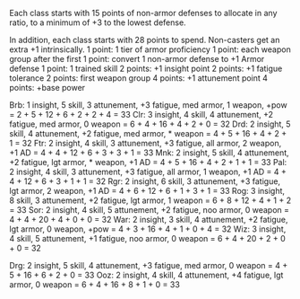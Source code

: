 Each class starts with 15 points of non-armor defenses to allocate in any ratio, to a minimum of +3
to the lowest defense.

In addition, each class starts with 28 points to spend. Non-casters get an extra +1 intrinsically.
1 point: 1 tier of armor proficiency
1 point: each weapon group after the first
1 point: convert 1 non-armor defense to +1 Armor defense
1 point: 1 trained skill
2 points: +1 insight point
2 points: +1 fatigue tolerance
2 points: first weapon group
4 points: +1 attunement point
4 points: +base power


Brb: 1 insight, 5 skill, 3 attunement, +3 fatigue, med armor, 1 weapon, +pow  = 2 + 5 + 12 + 6 + 2 + 2 + 4 = 33
Clr: 3 insight, 4 skill, 4 attunement, +2 fatigue, med armor, 0 weapon        = 6 + 4 + 16 + 4 + 2 + 0     = 32
Drd: 2 insight, 5 skill, 4 attunement, +2 fatigue, med armor, * weapon        = 4 + 5 + 16 + 4 + 2 + 1     = 32
Ftr: 2 insight, 4 skill, 3 attunement, +3 fatigue, all armor, 2 weapon, +1 AD = 4 + 4 + 12 + 6 + 3 + 3 + 1 = 33
Mnk: 2 insight, 5 skill, 4 attunement, +2 fatigue, lgt armor, * weapon, +1 AD = 4 + 5 + 16 + 4 + 2 + 1 + 1 = 33
Pal: 2 insight, 4 skill, 3 attunement, +3 fatigue, all armor, 1 weapon, +1 AD = 4 + 4 + 12 + 6 + 3 + 1 + 1 = 32
Rgr: 2 insight, 6 skill, 3 attunement, +3 fatigue, lgt armor, 2 weapon, +1 AD = 4 + 6 + 12 + 6 + 1 + 3 + 1 = 33
Rog: 3 insight, 8 skill, 3 attunement, +2 fatigue, lgt armor, 1 weapon        = 6 + 8 + 12 + 4 + 1 + 2     = 33
Sor: 2 insight, 4 skill, 5 attunement, +2 fatigue, noo armor, 0 weapon        = 4 + 4 + 20 + 4 + 0 + 0     = 32
War: 2 insight, 3 skill, 4 attunement, +2 fatigue, lgt armor, 0 weapon, +pow  = 4 + 3 + 16 + 4 + 1 + 0 + 4 = 32
Wiz: 3 insight, 4 skill, 5 attunement, +1 fatigue, noo armor, 0 weapon        = 6 + 4 + 20 + 2 + 0 + 0     = 32

Drg: 2 insight, 5 skill, 4 attunement, +3 fatigue, med armor, 0 weapon        = 4 + 5 + 16 + 6 + 2 + 0     = 33
Ooz: 2 insight, 4 skill, 4 attunement, +4 fatigue, lgt armor, 0 weapon        = 6 + 4 + 16 + 8 + 1 + 0     = 33
